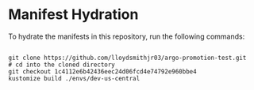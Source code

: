 
# Manifest Hydration

To hydrate the manifests in this repository, run the following commands:

```shell

git clone https://github.com/lloydsmithjr03/argo-promotion-test.git
# cd into the cloned directory
git checkout 1c4112e6b42436eec24d06fcd4e74792e960bbe4
kustomize build ./envs/dev-us-central
```